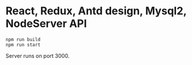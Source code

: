 # React, Redux, Antd design, Mysql2, NodeServer API

```
npm run build
npm run start 
```

Server runs on port 3000.
